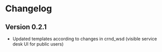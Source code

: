 # Changelog

## Version 0.2.1

- Updated templates according to changes in crnd_wsd (visible service desk UI for public users)


